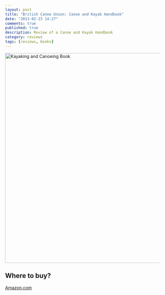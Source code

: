 ```yaml
---
layout: post
title: "British Canoe Union: Canoe and Kayak Handbook"
date: "2013-02-23 14:27"
comments: true
published: true
description: Review of a Canoe and Kayak Handbook
category: reviews
tags: [reviews, books]
---
```


<a href="https://www.flickr.com/photos/90204224@N07/8471772504" title="Kayaking and Canoeing Book"><img src="https://farm9.staticflickr.com/8384/8471772504_80473b7f81_b.jpg" width="1024" height="683" alt="Kayaking and Canoeing Book"></a>

## Where to buy?
<a href="http://www.amazon.com/gp/product/0953195651/ref=as_li_qf_sp_asin_il_tl?ie=UTF8&camp=1789&creative=9325&creativeASIN=0953195651&linkCode=as2&tag=hikeve-20" target="_blank">Amazon.com</a> 
